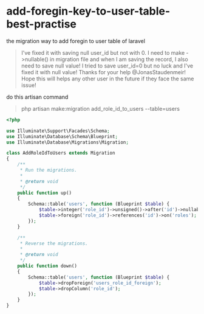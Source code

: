 # add-foregin-key-to-user-table-best-practise
the migration way to add foregin to user table of laravel

>I've fixed it with saving null user_id but not with 0.
>I need to make ->nullable() in migration file and when I am saving the record, I also need to save null value!
>I tried to save user_id=0 but no luck and I've fixed it with null value!
>Thanks for your help @JonasStaudenmeir!
>Hope this will helps any other user in the future if they face the same issue!

do this artisan command
>php artisan make:migration add_role_id_to_users --table=users

```php
<?php

use Illuminate\Support\Facades\Schema;
use Illuminate\Database\Schema\Blueprint;
use Illuminate\Database\Migrations\Migration;

class AddRoleIdToUsers extends Migration
{
    /**
     * Run the migrations.
     *
     * @return void
     */
    public function up()
    {
        Schema::table('users', function (Blueprint $table) {
            $table->integer('role_id')->unsigned()->after('id')->nullable();
            $table->foreign('role_id')->references('id')->on('roles');
        });
    }

    /**
     * Reverse the migrations.
     *
     * @return void
     */
    public function down()
    {
        Schema::table('users', function (Blueprint $table) {
            $table->dropForeign('users_role_id_foreign');
            $table->dropColumn('role_id');
        });
    }
}
```
